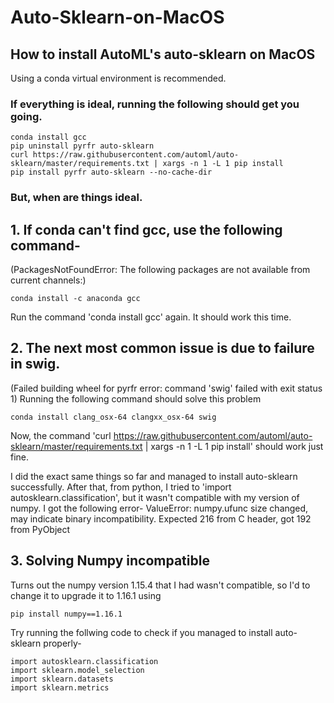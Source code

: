 # Auto-Sklearn-on-MacOS

## How to install AutoML's auto-sklearn on MacOS
Using a conda virtual environment is recommended.

### If everything is ideal, running the following should get you going.
```
conda install gcc
pip uninstall pyrfr auto-sklearn
curl https://raw.githubusercontent.com/automl/auto-sklearn/master/requirements.txt | xargs -n 1 -L 1 pip install
pip install pyrfr auto-sklearn --no-cache-dir
```

### But, when are things ideal.

## 1. If conda can't find gcc, use the following command-
(PackagesNotFoundError: The following packages are not available from current channels:)
```
conda install -c anaconda gcc
```
Run the command 'conda install gcc' again. It should work this time.

## 2. The next most common issue is due to failure in swig.
(Failed building wheel for pyrfr
error: command 'swig' failed with exit status 1)
Running the following command should solve this problem
```
conda install clang_osx-64 clangxx_osx-64 swig
```
Now, the command 'curl https://raw.githubusercontent.com/automl/auto-sklearn/master/requirements.txt | xargs -n 1 -L 1 pip install' should work just fine.

I did the exact same things so far and managed to install auto-sklearn successfully. After that, from python, I tried to 'import autosklearn.classification', but it wasn't compatible with my version of numpy.
I got the following error- ValueError: numpy.ufunc size changed, may indicate binary incompatibility. Expected 216 from C header, got 192 from PyObject

## 3. Solving Numpy incompatible
Turns out the numpy version 1.15.4 that I had wasn't compatible, so I'd to change it to upgrade it to 1.16.1 using
```
pip install numpy==1.16.1
```

Try running the follwing code to check if you managed to install auto-sklearn properly-
```
import autosklearn.classification
import sklearn.model_selection
import sklearn.datasets
import sklearn.metrics
```
